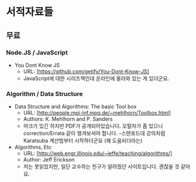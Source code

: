 # 서적자료들

## 무료

### Node.JS / JavaScript

- You Dont Know JS
	- URL: [https://github.com/getify/You-Dont-Know-JS]
	- JavaScript에 대한 시리즈책인데 온라인에 올라와 있는 게 있더군요.

### Algorithm / Data Structure

- Data Structure and Algorithms: The basic Tool box
	- URL: [http://people.mpi-inf.mpg.de/~mehlhorn/Toolbox.html]
	- Authors: K. Mehlhorn and P. Sanders
	- 마크가 있긴 하지만 PDF가 공개되어있습니다. 오탈자가 좀 있으니 correction/Errata 같이 챙겨보셔야 합니다.
	-스탠포드대 강의처럼 Karatsuba 계산법부터 시작하더군요 (꽤 도움되더라는)
- Algorithms, Etc
	- URL: [http://web.engr.illinois.edu/~jeffe/teaching/algorithms/]
	- Author: Jeff Erickson
	- 저는 못읽었지만, 일단 교수하는 친구가 알려줬던 사이트입니다. 괜찮을 것 같아요.

